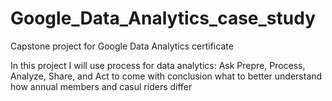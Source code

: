 # Google_Data_Analytics_case_study
Capstone project for Google Data Analytics certificate

In this project I will use process for data analytics: Ask Prepre, Process, Analyze, Share, and Act to come with conclusion what to better understand how annual members and casul riders differ
